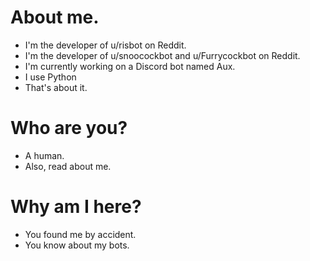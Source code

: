 # About me.

- I'm the developer of u/risbot on Reddit.
- I'm the developer of u/snoocockbot and u/Furrycockbot on Reddit.
- I'm currently working on a Discord bot named Aux.
- I use Python
- That's about it.

# Who are you?

- A human.
- Also, read about me.

# Why am I here?

- You found me by accident.
- You know about my bots.
